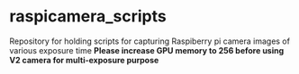 # raspicamera_scripts
Repository for holding scripts for capturing Raspiberry pi camera images of various exposure time
**Please increase GPU memory to 256 before using V2 camera for multi-exposure purpose**
